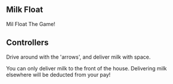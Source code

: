 Milk Float
----------
Mil Float The Game!

Controllers
-----------
Drive around with the 'arrows', and deliver milk with space.

You can only deliver milk to the front of the house. Delivering milk elsewhere will be deducted from your pay!
